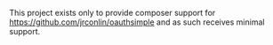 This project exists only to provide composer support for https://github.com/jrconlin/oauthsimple and as such receives minimal support.
